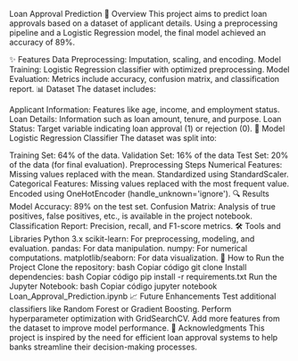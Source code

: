 Loan Approval Prediction
📄 Overview
This project aims to predict loan approvals based on a dataset of applicant details. Using a preprocessing pipeline and a Logistic Regression model, the final model achieved an accuracy of 89%.

✨ Features
Data Preprocessing: Imputation, scaling, and encoding.
Model Training: Logistic Regression classifier with optimized preprocessing.
Model Evaluation: Metrics include accuracy, confusion matrix, and classification report.
📊 Dataset
The dataset includes:

Applicant Information: Features like age, income, and employment status.
Loan Details: Information such as loan amount, tenure, and purpose.
Loan Status: Target variable indicating loan approval (1) or rejection (0).
🧠 Model
Logistic Regression Classifier
The dataset was split into:

Training Set: 64% of the data.
Validation Set: 16% of the data
Test Set: 20% of the data (for final evaluation).
Preprocessing Steps
Numerical Features:
Missing values replaced with the mean.
Standardized using StandardScaler.
Categorical Features:
Missing values replaced with the most frequent value.
Encoded using OneHotEncoder (handle_unknown='ignore').
🔍 Results
Model Accuracy: 89% on the test set.
Confusion Matrix: Analysis of true positives, false positives, etc., is available in the project notebook.
Classification Report: Precision, recall, and F1-score metrics.
🛠️ Tools and Libraries
Python 3.x
scikit-learn: For preprocessing, modeling, and evaluation.
pandas: For data manipulation.
numpy: For numerical computations.
matplotlib/seaborn: For data visualization.
🚀 How to Run the Project
Clone the repository:
bash
Copiar código
git clone <repository-url>
Install dependencies:
bash
Copiar código
pip install -r requirements.txt
Run the Jupyter Notebook:
bash
Copiar código
jupyter notebook Loan_Approval_Prediction.ipynb
📈 Future Enhancements
Test additional classifiers like Random Forest or Gradient Boosting.
Perform hyperparameter optimization with GridSearchCV.
Add more features from the dataset to improve model performance.
🙌 Acknowledgments
This project is inspired by the need for efficient loan approval systems to help banks streamline their decision-making processes.
